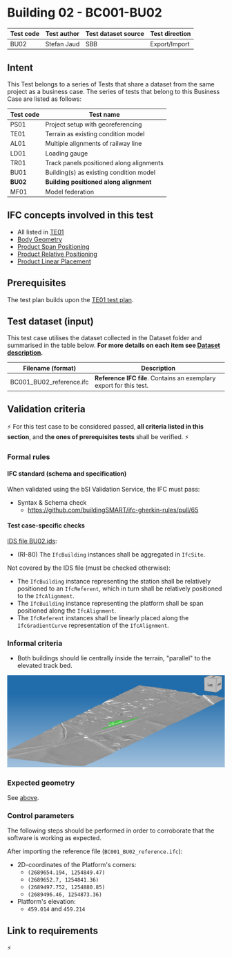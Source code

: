 # Building 02 - BC001-BU02

| Test code | Test author     | Test dataset source | Test direction |
|-----------|-----------------|---------------------|----------------|
| BU02      | Stefan Jaud     | SBB                 | Export/Import  |


## Intent

This Test belongs to a series of Tests that share a dataset from the same project as a business case. 
The series of tests that belong to this Business Case are listed as follows:

| Test code | Test name     | 
|-----------|-----------------|
| PS01      | Project setup with georeferencing |
| TE01      | Terrain as existing condition model |
| AL01      | Multiple alignments of railway line |
| LD01      | Loading gauge |
| TR01      | Track panels positioned along alignments |
| BU01      | Building(s) as existing condition model |
| **BU02**  | **Building positioned along alignment** |
| MF01      | Model federation|


## IFC concepts involved in this test

- All listed in [TE01](https://github.com/buildingSMART/IFC4.x-IF/tree/main/tests/TE01#ifc-concepts-involved-in-this-test)
- [Body Geometry](https://ifc43-docs.standards.buildingsmart.org/IFC/RELEASE/IFC4x3/HTML/concepts/Product_Shape/Product_Geometric_Representation/Body_Geometry/content.html)
- [Product Span Positioning](https://ifc43-docs.standards.buildingsmart.org/IFC/RELEASE/IFC4x3/HTML/concepts/Object_Connectivity/Product_Span_Positioning/content.html)
- [Product Relative Positioning](https://ifc43-docs.standards.buildingsmart.org/IFC/RELEASE/IFC4x3/HTML/concepts/Object_Connectivity/Product_Span_Positioning/content.html)
- [Product Linear Placement](https://ifc43-docs.standards.buildingsmart.org/IFC/RELEASE/IFC4x3/HTML/concepts/Product_Shape/Product_Placement/Product_Linear_Placement/content.html)

## Prerequisites

The test plan builds upon the [TE01 test plan](../TE01/Readme.md).


## Test dataset (input)

This test case utilises the dataset collected in the Dataset folder and summarised in the table below. **For more details on each item see [Dataset description](Dataset/README.md).**

| Filename (format)         | Description                                                        |
|---------------------------|--------------------------------------------------------------------|
| BC001_BU02_reference.ifc  | **Reference IFC file**. Contains an exemplary export for this test.|


## Validation criteria

:zap: For this test case to be considered passed, **all criteria listed in this section**, and **the ones of prerequisites tests** shall be verified. :zap:

### Formal rules

#### IFC standard (schema and specification)

When validated using the bSI Validation Service, the IFC must pass:

- Syntax & Schema check
    - https://github.com/buildingSMART/ifc-gherkin-rules/pull/65


#### Test case-specific checks

[IDS file BU02.ids](./Dataset/BU02.ids):

- (RI-80) The `IfcBuilding` instances shall be aggregated in `IfcSite`.

Not covered by the IDS file (must be checked otherwise):

- The `IfcBuilding` instance representing the station shall be relatively positioned to an `IfcReferent`,
 which in turn shall be relatively positioned to the `IfcAlignment`.
- The `IfcBuilding` instance representing the platform shall be span positioned along the `IfcAlignment`.
- The `IfcReferent` instances shall be linearly placed along the `IfcGradientCurve` representation of the `IfcAlignment`.

### Informal criteria

- Both buildings should lie centrally inside the terrain, "parallel" to the elevated track bed.

!["Perspective view"](./Dataset/skewedview.png)


### Expected geometry

See [above](#informal-criteria).



### Control parameters

The following steps should be performed in order to corroborate that the software is working as expected.

After importing the reference file (`BC001_BU02_reference.ifc`):

- 2D-coordinates of the Platform's corners:
    - `(2689654.194, 1254849.47)`
    - `(2689652.7, 1254841.36)`
    - `(2689497.752, 1254880.85)`
    - `(2689496.46, 1254873.36)`
- Platform's elevation:
    - `459.014` and `459.214`


## Link to requirements

:zap:
